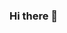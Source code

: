 ### Hi there 👋

<!--
**LemonExtract/LemonExtract** is a ✨ _special_ ✨ repository because its `README.md` (this file) appears on your GitHub profile.
 <img src="https://github-readme-stats.vercel.app/api?username=LemonExtract&count_private=true&show_icons=true&include_all_commits=true&theme=tokyonight" />
 ![Top Languages Card](https://github-readme-stats.vercel.app/api/top-langs/?username=LemonExtract&layout=compact)

</p>

